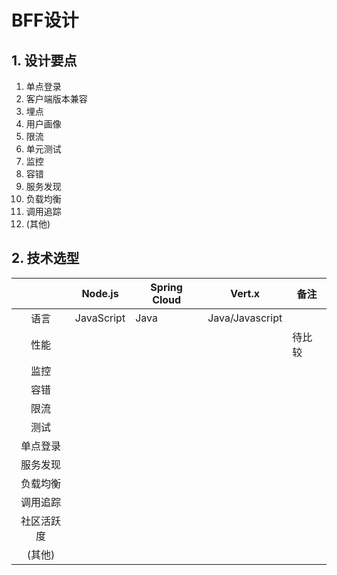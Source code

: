 
# BFF设计

## 1. 设计要点

1. 单点登录
2. 客户端版本兼容
3. 埋点
4. 用户画像
5. 限流
6. 单元测试
7. 监控				
8. 容错								
9. 服务发现				
1. 负载均衡				
1. 调用追踪
2. (其他)

## 2. 技术选型
|       | Node.js | Spring Cloud | Vert.x | 备注 |
|:-----:|--------|---------|--------------|-----|
| 语言    |    JavaScript    |    Java     |       Java/Javascript       |     |
| 性能    |        |         |              |  待比较   |
| 监控    |        |         |              |     |
| 容错  |        |         |              |     |
| 限流    |        |         |              |     |
| 测试    |        |         |              |     |
| 单点登录  |        |         |              |     |
| 服务发现  |        |         |              |     |
| 负载均衡  |        |         |              |     |
| 调用追踪  |        |         |              |     |
| 社区活跃度 |        |         |              |     |
| (其他)  |        |         |              |     |
